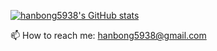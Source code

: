 [![hanbong5938's GitHub stats](https://github-readme-stats.vercel.app/api?username=hanbong5938&count_private=true&show_icons=true&theme=radical)](https://github.com/anuraghazra/github-readme-stats)

<!-- [![Top Langs](https://github-readme-stats.vercel.app/api/top-langs/?username=hanbong5938&exclude_repo=&langs_count=10)](https://github.com/anuraghazra/github-readme-stats) -->

📫 How to reach me: hanbong5938@gmail.com
